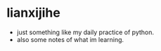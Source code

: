 # lianxijihe
* just something like my daily practice of python.
* also some notes of what im learning.
